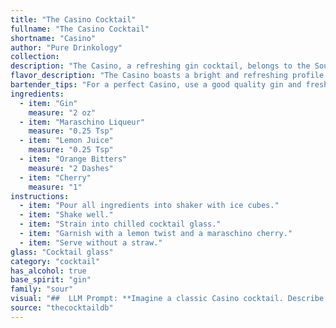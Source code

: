 ```yaml
---
title: "The Casino Cocktail"
fullname: "The Casino Cocktail"
shortname: "Casino"
author: "Pure Drinkology"
collection:
description: "The Casino, a refreshing gin cocktail, belongs to the Sour family. It emerged in the early 20th century, likely in the United States, and is a twist on the classic Whiskey Sour, replacing whiskey with gin and adding a touch of Maraschino Liqueur. "
flavor_description: "The Casino boasts a bright and refreshing profile. Gin's juniper notes dance with the sweet, cherry-almond flavors of Maraschino, balanced by tart lemon juice.  A whisper of orange bitters adds complexity and a touch of warmth. The cherry garnish lends a final, fruity sweetness, making this a classic and satisfying cocktail. "
bartender_tips: "For a perfect Casino, use a good quality gin and fresh lemon juice. Shake well with ice to ensure a proper chill and dilution.  Don't be afraid to use a generous pour of orange bitters for a complex aroma. A maraschino cherry garnish is essential, but opt for a high-quality one for a richer flavor. "
ingredients:
  - item: "Gin"
    measure: "2 oz"
  - item: "Maraschino Liqueur"
    measure: "0.25 Tsp"
  - item: "Lemon Juice"
    measure: "0.25 Tsp"
  - item: "Orange Bitters"
    measure: "2 Dashes"
  - item: "Cherry"
    measure: "1"
instructions:
  - item: "Pour all ingredients into shaker with ice cubes."
  - item: "Shake well."
  - item: "Strain into chilled cocktail glass."
  - item: "Garnish with a lemon twist and a maraschino cherry."
  - item: "Serve without a straw."
glass: "Cocktail glass"
category: "cocktail"
has_alcohol: true
base_spirit: "gin"
family: "sour"
visual: "##  LLM Prompt: **Imagine a classic Casino cocktail. Describe its appearance in detail. Consider the following:*** **Color:**  What shade of orange does the cocktail have? Is it bright and vibrant, or more muted and mellow?  * **Clarity:** Is the Casino crystal clear, or does it have a slight haze or cloudiness? * **Texture:** Does the cocktail have any visible layers? Does it have a smooth, silky texture, or something more viscous?* **Garnish:**  Describe the cherry on top. Is it a maraschino cherry, a fresh cherry, or something else entirely? Is it perched on the rim, floating in the drink, or nestled inside?* **Glassware:**  What type of glass is the Casino served in? A coupe glass, a martini glass, or something else? How does the shape of the glass enhance its appearance?* **Overall Impression:**  What is the first impression you get when you see a Casino cocktail?  Elegant? Refreshing? Classic?**Please describe the Casino cocktail in a vivid and detailed way, capturing its visual appeal.** "
source: "thecocktaildb"
---
```


